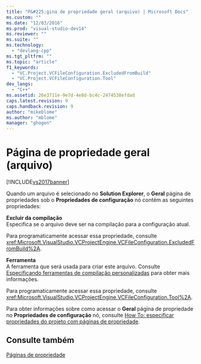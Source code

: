 ```yaml
---
title: "P&#225;gina de propriedade geral (arquivo) | Microsoft Docs"
ms.custom: ""
ms.date: "12/03/2016"
ms.prod: "visual-studio-dev14"
ms.reviewer: ""
ms.suite: ""
ms.technology: 
  - "devlang-cpp"
ms.tgt_pltfrm: ""
ms.topic: "article"
f1_keywords: 
  - "VC.Project.VCFileConfiguration.ExcludedFromBuild"
  - "VC.Project.VCFileConfiguration.Tool"
dev_langs: 
  - "C++"
ms.assetid: 26e3711e-9e7d-4e8d-bc4c-2474538efdad
caps.latest.revision: 9
caps.handback.revision: 9
author: "mikeblome"
ms.author: "mblome"
manager: "ghogen"
---
```

# P&#225;gina de propriedade geral (arquivo)
[!INCLUDE[vs2017banner](../assembler/inline/includes/vs2017banner.md)]

Quando um arquivo é selecionado no  **Solution Explorer**, o  **Geral** página de propriedades sob o  **Propriedades de configuração** nó contém as seguintes propriedades:  
  
 **Excluir da compilação**  
 Especifica se o arquivo deve ser na compilação para a configuração atual.  
  
 Para programaticamente acessar essa propriedade, consulte <xref:Microsoft.VisualStudio.VCProjectEngine.VCFileConfiguration.ExcludedFromBuild%2A>.  
  
 **Ferramenta**  
 A ferramenta que será usada para criar este arquivo.  Consulte [Especificando ferramentas de compilação personalizadas](../ide/specifying-custom-build-tools.md) para obter mais informações.  
  
 Para programaticamente acessar essa propriedade, consulte <xref:Microsoft.VisualStudio.VCProjectEngine.VCFileConfiguration.Tool%2A>.  
  
 Para obter informações sobre como acessar o  **Geral** página de propriedade no  **Propriedades de configuração** nó, consulte  [How To: especificar propriedades do projeto com páginas de propriedade](../Topic/How%20to:%20Specify%20Project%20Properties%20with%20Property%20Pages.md).  
  
## Consulte também  
 [Páginas de propriedade](../ide/property-pages-visual-cpp.md)